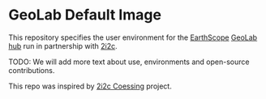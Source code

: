 # GeoLab Default Image 

This repository specifies the user environment for the [EarthScope](https://www.earthscope.org/) [GeoLab hub](earthscope.2i2c.cloud) run in partnership with [2i2c](https://2i2c.org/).

TODO: We will add more text about use, environments and open-source contributions.

This repo was inspired by [2i2c Coessing](https://github.com/2i2c-org/coessing-image/tree/main) project.

